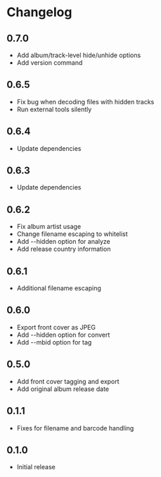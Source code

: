 # Changelog

## 0.7.0

* Add album/track-level hide/unhide options
* Add version command

## 0.6.5

* Fix bug when decoding files with hidden tracks
* Run external tools silently

## 0.6.4

* Update dependencies

## 0.6.3

* Update dependencies

## 0.6.2

* Fix album artist usage
* Change filename escaping to whitelist
* Add --hidden option for analyze
* Add release country information

## 0.6.1
* Additional filename escaping

## 0.6.0
* Export front cover as JPEG
* Add --hidden option for convert
* Add --mbid option for tag

## 0.5.0
* Add front cover tagging and export
* Add original album release date

## 0.1.1
* Fixes for filename and barcode handling

## 0.1.0
* Initial release
